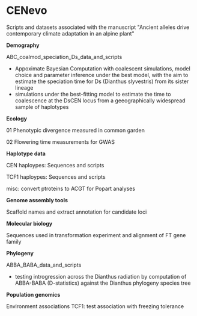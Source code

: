 # CENevo
Scripts and datasets associated with the manuscript "Ancient alleles drive contemporary climate adaptation in an alpine plant"

**Demography**

ABC_coalmod_speciation_Ds_data_and_scripts

- Appoximate Bayesian Computation with coalescent simulations, model choice and parameter inference under the best model, with the aim to estimate the speciation time for Ds (Dianthus slyvestris) from its sister lineage 
- simulations under the best-fitting model to estimate the time to coalescence at the DsCEN locus from a geeographically widespread sample of haplotypes


**Ecology**

01 Phenotypic divergence measured in common garden

02 Flowering time measurements for GWAS



**Haplotype data**

CEN haploypes: Sequences and scripts

TCF1 haploypes: Sequences and scripts

misc: convert ptroteins to ACGT for Popart analyses

**Genome assembly tools**

Scaffold names and extract annotation for candidate loci


**Molecular biology**

Sequences used in transformation experiment and alignment of FT gene family



**Phylogeny**

ABBA_BABA_data_and_scripts

- testing introgression across the Dianthus radiation by computation of ABBA-BABA (D-statistics) against the Dianthus phylogeny species tree


**Population genomics**

Environment associations TCF1: test association with freezing tolerance
